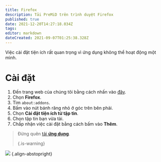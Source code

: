```yaml
---
title: Firefox
description: Tải PreMiD trên trình duyệt Firefox
published: true
date: 2021-12-20T14:27:18.034Z
tags:
editor: markdown
dateCreated: 2021-09-07T01:25:38.328Z
---
```


Việc cài đặt tiện ích rất quan trọng vì ứng dụng không thể hoạt động một mình.

# Cài đặt
1. Đến trang web của chúng tôi bằng cách nhấn vào [đây](https://premid.app/downloads).
2. Chọn **Firefox**.
3. Tìm `about:addons`.
4. Bấm vào nút bánh răng nhỏ ở góc trên bên phải.
5. Chọn **Cài đặt tiện ích từ tập tin**.
6. Chọn tập tin bạn vừa tải.
7. Chấp nhận việc cài đặt bằng cách bấm vào **Thêm**.

> Đừng quên [tải **ứng dụng**](/install). 
> 
> {.is-warning}

![](https://img.icons8.com/color/2x/firefox.png) {.align-abstopright}
